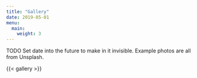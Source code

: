 ```yaml
---
title: "Gallery"
date: 2019-05-01
menu:
  main:
    weight: 3
---
```


TODO Set date into the future to make in it invisible. Example photos are all from Unsplash.

{{< gallery >}}
